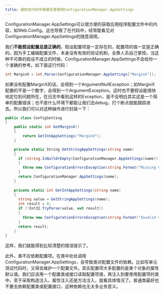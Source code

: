```yaml
---
title: 避免在代码中直接任意使用ConfigurationManager.AppSettings
---
```


ConfigurationManager.AppSettings可以很方便的获取应用程序配置文件中的内容，如Web.Config。这也导致了在代码中，经常能看见对ConfigurationManager.AppSettings的随意调用。  

我们**不能假设配置总是正确的**，假设配置项是一定存在的，配置项的值一定是正确的。因为手工编辑配置文件，本身没有有效的验证机制，全靠人员自己掌控。当这种不可靠的假设不成立的时候，ConfigurationManager.AppSettings不会给你一个准确的参考。如下面这行代码：
```c#
int MarginX = int.Parse(ConfigurationManager.AppSettings["MarginX"]);
```
如果没有配置MarginX的话，会得到一个ArgumentNullException；如MarginX配置的不是一个数字，会得到一个ArgumentException。这时也不要假设能很快地定位到问题所在，在日志中看到这样的Exception，是不会明白其实这是一个简单的配置错误；也不是什么环境下都能让我们去debug，打个断点就能跟踪进去。所以我们可以对这种操作进行封装一下：
```c#
public class ConfigSetting
{
    public static int GetMarginX()
    {
        return GetIntAppSettings("MarginX");
    }

    private static String GetStringAppSettings(string name)
    {
      if (string.IsNullOrEmpty(ConfigurationManager.AppSettings[name]))
      {
        throw new ConfigurationErrorsException(string.Format("Missing ConfigSetting \"{0}\"", name));
      }
      return ConfigurationManager.AppSettings[name];
    }
 
    private static int GetIntAppSettings(string name)
    {
      string value = GetStringAppSettings(name);
      int result = 0;
      if (!Int32.TryParse(value, out result))
      {
        throw new ConfigurationErrorsException(string.Format("Invalid value in ConfigSetting \"{0}\"", name));
      }
      return result;
    }
}
```
这样，我们就能得到比较清楚的错误提示了。  

此外，类不应依赖配置项。在类中处处调用ConfigurationManager.AppSettings，会导致类对配置文件的依赖。比如写单元测试代码时，又得去维护一个配置文件。其实配置项大多配置的是某个对象的属性默认值。我们应该用一个配置类或接口读取配置项值，再注入到要使用配置项的类中。至于采取构造注入，属性注入还是方法注入，就看具体情况了。普通类最好也不要去依赖配置类或配置接口，这种依赖也无太多业务意义。